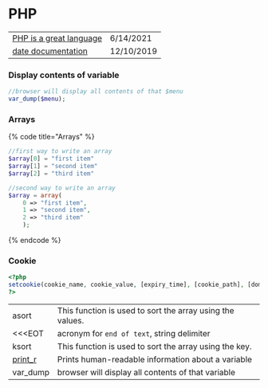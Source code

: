 # PHP

|  |  |
| :--- | :--- |
| [PHP is a great language](https://gomakethings.com/php-is-a-great-language/) | 6/14/2021 |
| [date documentation](https://www.php.net/manual/en/function.date.php) | 12/10/2019 |

### Display contents of variable

```php
//browser will display all contents of that $menu
var_dump($menu);
```

### Arrays

{% code title="Arrays" %}
```php
//first way to write an array
$array[0] = "first item"
$array[1] = "second item"
$array[2] = "third item"

//second way to write an array
$array = array(
    0 => "first item",
    1 => "second item",
    2 => "third item"
    );
```
{% endcode %}

### Cookie

```php
<?php
setcookie(cookie_name, cookie_value, [expiry_time], [cookie_path], [domain], [secure], [httponly]);
?>
```

|  |  |
| :--- | :--- |
| asort | This function is used to sort the array using the values. |
| &lt;&lt;&lt;EOT | acronym for `end of text`, string delimiter |
| ksort | This function is used to sort the array using the key. |
| [print\_r](https://www.php.net/manual/en/function.print-r.php) | Prints human-readable information about a variable |
| var\_dump | browser will display all contents of that variable |

